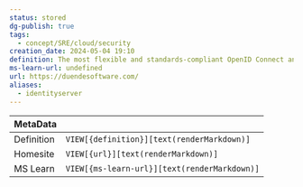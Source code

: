 ```yaml
---
status: stored
dg-publish: true
tags:
  - concept/SRE/cloud/security
creation_date: 2024-05-04 19:10
definition: The most flexible and standards-compliant OpenID Connect and OAuth 2.0 framework for ASP.NET Core.
ms-learn-url: undefined
url: https://duendesoftware.com/
aliases:
  - identityserver
---
```


| MetaData   |                                              |
| ---------- | -------------------------------------------- |
| Definition | `VIEW[{definition}][text(renderMarkdown)]`   |
| Homesite   | `VIEW[{url}][text(renderMarkdown)]`          |
| MS Learn   | `VIEW[{ms-learn-url}][text(renderMarkdown)]` |
